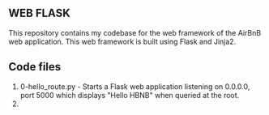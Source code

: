 ## WEB FLASK
This repository contains my codebase for the web framework of the AirBnB
web application. This web framework is built using Flask and Jinja2.

## Code files
1. 0-hello_route.py - Starts a Flask web application listening on 0.0.0.0,
	port 5000 which displays "Hello HBNB" when queried at the root.
2. 
